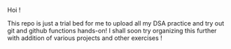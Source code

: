 Hoi !

This repo is just a trial bed for me to upload all my DSA practice and try out git and github functions hands-on! I shall soon try organizing this further with addition of various projects and other exercises !
